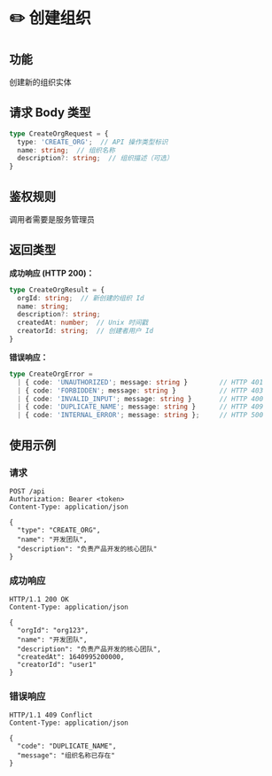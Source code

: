 # ✏️ 创建组织

## 功能

创建新的组织实体

## 请求 Body 类型

```typescript
type CreateOrgRequest = {
  type: 'CREATE_ORG';  // API 操作类型标识
  name: string;  // 组织名称
  description?: string;  // 组织描述（可选）
}
```

## 鉴权规则

调用者需要是服务管理员

## 返回类型

**成功响应 (HTTP 200)：**
```typescript
type CreateOrgResult = {
  orgId: string;  // 新创建的组织 Id
  name: string;
  description?: string;
  createdAt: number;  // Unix 时间戳
  creatorId: string;  // 创建者用户 Id
}
```

**错误响应：**
```typescript
type CreateOrgError = 
  | { code: 'UNAUTHORIZED'; message: string }        // HTTP 401
  | { code: 'FORBIDDEN'; message: string }           // HTTP 403
  | { code: 'INVALID_INPUT'; message: string }       // HTTP 400
  | { code: 'DUPLICATE_NAME'; message: string }      // HTTP 409
  | { code: 'INTERNAL_ERROR'; message: string };     // HTTP 500
```

## 使用示例

### 请求
```http
POST /api
Authorization: Bearer <token>
Content-Type: application/json

{
  "type": "CREATE_ORG",
  "name": "开发团队",
  "description": "负责产品开发的核心团队"
}
```

### 成功响应
```http
HTTP/1.1 200 OK
Content-Type: application/json

{
  "orgId": "org123",
  "name": "开发团队",
  "description": "负责产品开发的核心团队",
  "createdAt": 1640995200000,
  "creatorId": "user1"
}
```

### 错误响应
```http
HTTP/1.1 409 Conflict
Content-Type: application/json

{
  "code": "DUPLICATE_NAME",
  "message": "组织名称已存在"
}
```
